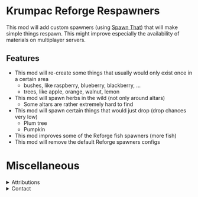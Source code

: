 # Krumpac Reforge Respawners

This mod will add custom spawners (using [Spawn That](https://valheim.thunderstore.io/package/ASharpPen/Spawn_That/)) that will make simple things respawn. This might improve especially the availability of materials on multiplayer servers.

## Features

* This mod will re-create some things that usually would only exist once in a certain area
  * bushes, like raspberry, blueberry, blackberry, ...
  * trees, like apple, orange, walnut, lemon
* This mod will spawn herbs in the wild (not only around altars)
  * Some altars are rather extremely hard to find
* This mod will spawn certain things that would just drop (drop chances very low)
  * Plum tree
  * Pumpkin
* This mod improves some of the Reforge fish spawners (more fish)
* This mod will remove the default Reforge spawners configs

# Miscellaneous

<details>
  <summary>Attributions</summary>

* icon -> https://www.flaticon.com/free-icons/plant
</details>

<details>
  <summary>Contact</summary>

* https://github.com/FelixReuthlinger/Krumpac_Reforge_Respawned
* Discord: Flux#0062 (you can find me around some of the Valheim modding discords, too)
</details>
